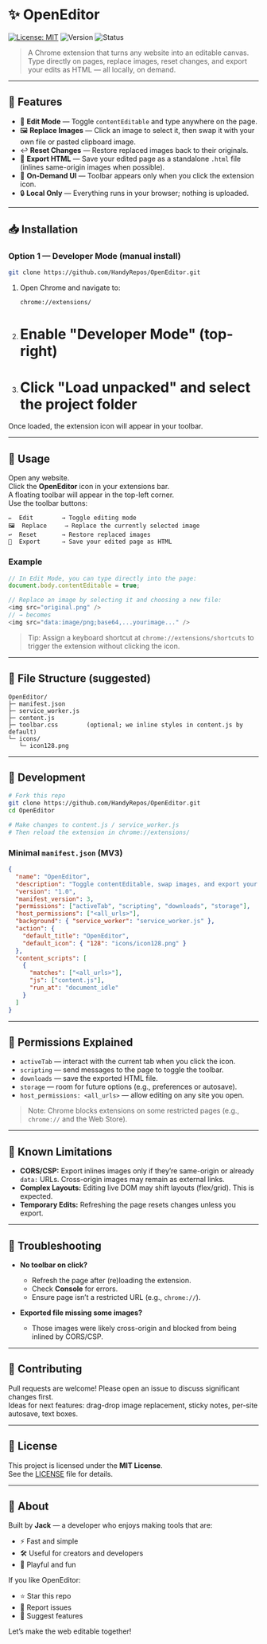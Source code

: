 # ✨ OpenEditor

[![License: MIT](https://img.shields.io/badge/License-MIT-yellow.svg)](./LICENSE)
![Version](https://img.shields.io/badge/version-1.0-blue)
![Status](https://img.shields.io/badge/status-active-success.svg)

> A Chrome extension that turns any website into an editable canvas.  
> Type directly on pages, replace images, reset changes, and export your edits as HTML — all locally, on demand.

---

## 🚀 Features

- 📝 **Edit Mode** — Toggle `contentEditable` and type anywhere on the page.  
- 🖼️ **Replace Images** — Click an image to select it, then swap it with your own file or pasted clipboard image.  
- ↩️ **Reset Changes** — Restore replaced images back to their originals.  
- 💾 **Export HTML** — Save your edited page as a standalone `.html` file (inlines same-origin images when possible).  
- 🧭 **On-Demand UI** — Toolbar appears only when you click the extension icon.  
- 🔒 **Local Only** — Everything runs in your browser; nothing is uploaded.

---

## 📥 Installation

### Option 1 — Developer Mode (manual install)

~~~bash
git clone https://github.com/HandyRepos/OpenEditor.git
~~~

1. Open Chrome and navigate to:
   ```
   chrome://extensions/
   ```
2. # Enable "Developer Mode" (top-right)  
3. # Click "Load unpacked" and select the project folder

Once loaded, the extension icon will appear in your toolbar.

---

## 🎯 Usage

Open any website.  
Click the **OpenEditor** icon in your extensions bar.  
A floating toolbar will appear in the top-left corner.  
Use the toolbar buttons:

~~~text
✏️  Edit        → Toggle editing mode
🖼️  Replace     → Replace the currently selected image
↩️  Reset       → Restore replaced images
💾  Export      → Save your edited page as HTML
~~~

### Example

~~~js
// In Edit Mode, you can type directly into the page:
document.body.contentEditable = true;

// Replace an image by selecting it and choosing a new file:
<img src="original.png" />
// → becomes
<img src="data:image/png;base64,...yourimage..." />
~~~

> Tip: Assign a keyboard shortcut at `chrome://extensions/shortcuts` to trigger the extension without clicking the icon.

---

## 🧩 File Structure (suggested)

~~~text
OpenEditor/
├─ manifest.json
├─ service_worker.js
├─ content.js
├─ toolbar.css        (optional; we inline styles in content.js by default)
└─ icons/
   └─ icon128.png
~~~

---

## 🔧 Development

~~~bash
# Fork this repo
git clone https://github.com/HandyRepos/OpenEditor.git
cd OpenEditor

# Make changes to content.js / service_worker.js
# Then reload the extension in chrome://extensions/
~~~

### Minimal `manifest.json` (MV3)

~~~json
{
  "name": "OpenEditor",
  "description": "Toggle contentEditable, swap images, and export your edited page.",
  "version": "1.0",
  "manifest_version": 3,
  "permissions": ["activeTab", "scripting", "downloads", "storage"],
  "host_permissions": ["<all_urls>"],
  "background": { "service_worker": "service_worker.js" },
  "action": {
    "default_title": "OpenEditor",
    "default_icon": { "128": "icons/icon128.png" }
  },
  "content_scripts": [
    {
      "matches": ["<all_urls>"],
      "js": ["content.js"],
      "run_at": "document_idle"
    }
  ]
}
~~~

---

## 🔐 Permissions Explained

- `activeTab` — interact with the current tab when you click the icon.  
- `scripting` — send messages to the page to toggle the toolbar.  
- `downloads` — save the exported HTML file.  
- `storage` — room for future options (e.g., preferences or autosave).  
- `host_permissions: <all_urls>` — allow editing on any site you open.

> Note: Chrome blocks extensions on some restricted pages (e.g., `chrome://` and the Web Store).

---

## 🧪 Known Limitations

- **CORS/CSP:** Export inlines images only if they’re same-origin or already `data:` URLs. Cross-origin images may remain as external links.  
- **Complex Layouts:** Editing live DOM may shift layouts (flex/grid). This is expected.  
- **Temporary Edits:** Refreshing the page resets changes unless you export.

---

## 🐞 Troubleshooting

- **No toolbar on click?**  
  - Refresh the page after (re)loading the extension.  
  - Check **Console** for errors.  
  - Ensure page isn’t a restricted URL (e.g., `chrome://`).

- **Exported file missing some images?**  
  - Those images were likely cross-origin and blocked from being inlined by CORS/CSP.

---

## 🤝 Contributing

Pull requests are welcome! Please open an issue to discuss significant changes first.  
Ideas for next features: drag-drop image replacement, sticky notes, per-site autosave, text boxes.

---

## 📜 License

This project is licensed under the **MIT License**.  
See the [LICENSE](./LICENSE) file for details.

---

## 👋 About

Built by **Jack** — a developer who enjoys making tools that are:
- ⚡ Fast and simple  
- 🛠️ Useful for creators and developers  
- 🎨 Playful and fun

If you like OpenEditor:
- ⭐ Star this repo  
- 🐛 Report issues  
- 🚀 Suggest features

Let’s make the web editable together!
